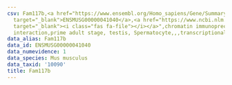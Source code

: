 ```yaml
---
csv: Fam117b,<a href="https://www.ensembl.org/Homo_sapiens/Gene/Summary?db=core;g=ENSMUSG00000041040"
  target="_blank">ENSMUSG00000041040</a>,<a href="https://www.ncbi.nlm.nih.gov/pubmed/25450459"
  target="_blank"><i class="fas fa-file"></i></a>",chromatin immunoprecipitation assay,direct
  interaction,prime adult stage, testis, Spermatocyte,,,transcriptional regulation,
data_alias: Fam117b
data_id: ENSMUSG00000041040
data_numevidence: 1
data_species: Mus musculus
data_taxid: '10090'
title: Fam117b
---
```

